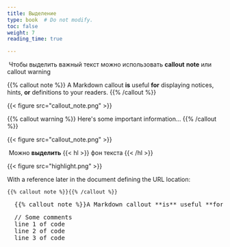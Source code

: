 ```yaml
---
title: Выделение
type: book  # Do not modify.
toc: false
weight: 7
reading_time: true

---
```




​		Чтобы выделить важный текст можно использовать **callout** **note** или callout warning 

{{% callout note %}} A Markdown callout **is** useful **for** displaying notices, hints, **or** definitions to your readers. {{% /callout %}}

{{< figure src="callout_note.png" >}}

{{% callout warning %}} Here's some important information... {{% /callout %}}

{{< figure src="callout_note.png" >}}



​		Можно **выделить** {{< hl >}} фон текста {{< /hl >}}

{{< figure src="highlight.png" >}}

With a reference later in the document defining the URL location:

```
{{% callout note %}}{{% /callout %}}
```

<pre>
  {{% callout note %}}A Markdown callout **is** useful **for** displaying notices, hints, **or** definitions to your readers{{% /callout %}}
</pre>

<pre>
  // Some comments
  line 1 of code
  line 2 of code
  line 3 of code
</pre>

